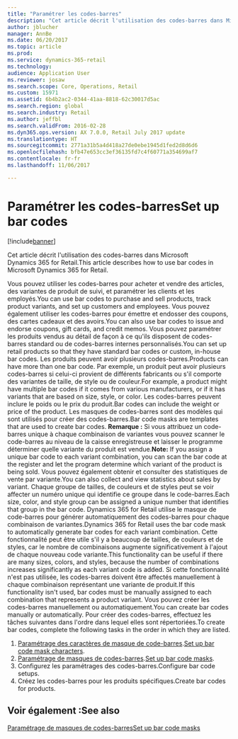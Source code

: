 ```yaml
---
title: "Paramétrer les codes-barres"
description: "Cet article décrit l'utilisation des codes-barres dans Microsoft Dynamics 365 for Retail."
author: jblucher
manager: AnnBe
ms.date: 06/20/2017
ms.topic: article
ms.prod: 
ms.service: dynamics-365-retail
ms.technology: 
audience: Application User
ms.reviewer: josaw
ms.search.scope: Core, Operations, Retail
ms.custom: 15971
ms.assetid: 6b4b2ac2-0344-41aa-8818-62c30017d5ac
ms.search.region: global
ms.search.industry: Retail
ms.author: jeffbl
ms.search.validFrom: 2016-02-28
ms.dyn365.ops.version: AX 7.0.0, Retail July 2017 update
ms.translationtype: HT
ms.sourcegitcommit: 2771a31b5a4d418a27de0ebe1945d1fed2d8d6d6
ms.openlocfilehash: bfb47e653cc3ef36135fd7c4f60771a354699af7
ms.contentlocale: fr-fr
ms.lasthandoff: 11/06/2017

---
```


# <a name="set-up-bar-codes"></a><span data-ttu-id="6c5a1-103">Paramétrer les codes-barres</span><span class="sxs-lookup"><span data-stu-id="6c5a1-103">Set up bar codes</span></span>

[!include[banner](includes/banner.md)]


<span data-ttu-id="6c5a1-104">Cet article décrit l'utilisation des codes-barres dans Microsoft Dynamics 365 for Retail.</span><span class="sxs-lookup"><span data-stu-id="6c5a1-104">This article describes how to use bar codes in Microsoft Dynamics 365 for Retail.</span></span>

<span data-ttu-id="6c5a1-105">Vous pouvez utiliser les codes-barres pour acheter et vendre des articles, des variantes de produit de suivi, et paramétrer les clients et les employés.</span><span class="sxs-lookup"><span data-stu-id="6c5a1-105">You can use bar codes to purchase and sell products, track product variants, and set up customers and employees.</span></span> <span data-ttu-id="6c5a1-106">Vous pouvez également utiliser les codes-barres pour émettre et endosser des coupons, des cartes cadeaux et des avoirs.</span><span class="sxs-lookup"><span data-stu-id="6c5a1-106">You can also use bar codes to issue and endorse coupons, gift cards, and credit memos.</span></span> <span data-ttu-id="6c5a1-107">Vous pouvez paramétrer les produits vendus au détail de façon à ce qu'ils disposent de codes-barres standard ou de codes-barres internes personnalisés.</span><span class="sxs-lookup"><span data-stu-id="6c5a1-107">You can set up retail products so that they have standard bar codes or custom, in-house bar codes.</span></span> <span data-ttu-id="6c5a1-108">Les produits peuvent avoir plusieurs codes-barres.</span><span class="sxs-lookup"><span data-stu-id="6c5a1-108">Products can have more than one bar code.</span></span> <span data-ttu-id="6c5a1-109">Par exemple, un produit peut avoir plusieurs codes-barres si celui-ci provient de différents fabricants ou s'il comporte des variantes de taille, de style ou de couleur.</span><span class="sxs-lookup"><span data-stu-id="6c5a1-109">For example, a product might have multiple bar codes if it comes from various manufacturers, or if it has variants that are based on size, style, or color.</span></span> <span data-ttu-id="6c5a1-110">Les codes-barres peuvent inclure le poids ou le prix du produit.</span><span class="sxs-lookup"><span data-stu-id="6c5a1-110">Bar codes can include the weight or price of the product.</span></span> <span data-ttu-id="6c5a1-111">Les masques de codes-barres sont des modèles qui sont utilisés pour créer des codes-barres.</span><span class="sxs-lookup"><span data-stu-id="6c5a1-111">Bar code masks are templates that are used to create bar codes.</span></span> <span data-ttu-id="6c5a1-112">**Remarque :** Si vous attribuez un code-barres unique à chaque combinaison de variantes vous pouvez scanner le code-barres au niveau de la caisse enregistreuse et laisser le programme déterminer quelle variante du produit est vendue.</span><span class="sxs-lookup"><span data-stu-id="6c5a1-112">**Note:** If you assign a unique bar code to each variant combination, you can scan the bar code at the register and let the program determine which variant of the product is being sold.</span></span> <span data-ttu-id="6c5a1-113">Vous pouvez également obtenir et consulter des statistiques de vente par variante.</span><span class="sxs-lookup"><span data-stu-id="6c5a1-113">You can also collect and view statistics about sales by variant.</span></span> <span data-ttu-id="6c5a1-114">Chaque groupe de tailles, de couleurs et de styles peut se voir affecter un numéro unique qui identifie ce groupe dans le code-barres.</span><span class="sxs-lookup"><span data-stu-id="6c5a1-114">Each size, color, and style group can be assigned a unique number that identifies that group in the bar code.</span></span> <span data-ttu-id="6c5a1-115">Dynamics 365 for Retail utilise le masque de code-barres pour générer automatiquement des codes-barres pour chaque combinaison de variantes.</span><span class="sxs-lookup"><span data-stu-id="6c5a1-115">Dynamics 365 for Retail uses the bar code mask to automatically generate bar codes for each variant combination.</span></span> <span data-ttu-id="6c5a1-116">Cette fonctionnalité peut être utile s'il y a beaucoup de tailles, de couleurs et de styles, car le nombre de combinaisons augmente significativement à l'ajout de chaque nouveau code variante.</span><span class="sxs-lookup"><span data-stu-id="6c5a1-116">This functionality can be useful if there are many sizes, colors, and styles, because the number of combinations increases significantly as each variant code is added.</span></span> <span data-ttu-id="6c5a1-117">Si cette fonctionnalité n'est pas utilisée, les codes-barres doivent être affectés manuellement à chaque combinaison représentant une variante de produit.</span><span class="sxs-lookup"><span data-stu-id="6c5a1-117">If this functionality isn't used, bar codes must be manually assigned to each combination that represents a product variant.</span></span> <span data-ttu-id="6c5a1-118">Vous pouvez créer les codes-barres manuellement ou automatiquement.</span><span class="sxs-lookup"><span data-stu-id="6c5a1-118">You can create bar codes manually or automatically.</span></span> <span data-ttu-id="6c5a1-119">Pour créer des codes-barres, effectuez les tâches suivantes dans l'ordre dans lequel elles sont répertoriées.</span><span class="sxs-lookup"><span data-stu-id="6c5a1-119">To create bar codes, complete the following tasks in the order in which they are listed.</span></span>

1.  <span data-ttu-id="6c5a1-120">[Paramétrage des caractères de masque de code-barres](set-up-bar-code-masks.md).</span><span class="sxs-lookup"><span data-stu-id="6c5a1-120">[Set up bar code mask characters](set-up-bar-code-masks.md).</span></span>
2.  <span data-ttu-id="6c5a1-121">[Paramétrage de masques de codes-barres](set-up-bar-code-masks.md).</span><span class="sxs-lookup"><span data-stu-id="6c5a1-121">[Set up bar code masks](set-up-bar-code-masks.md).</span></span>
3.  <span data-ttu-id="6c5a1-122">Configurez les paramétrages des codes-barres.</span><span class="sxs-lookup"><span data-stu-id="6c5a1-122">Configure bar code setups.</span></span>
4.  <span data-ttu-id="6c5a1-123">Créez les codes-barres pour les produits spécifiques.</span><span class="sxs-lookup"><span data-stu-id="6c5a1-123">Create bar codes for products.</span></span>


<a name="see-also"></a><span data-ttu-id="6c5a1-124">Voir également :</span><span class="sxs-lookup"><span data-stu-id="6c5a1-124">See also</span></span>
--------

[<span data-ttu-id="6c5a1-125">Paramétrage de masques de codes-barres</span><span class="sxs-lookup"><span data-stu-id="6c5a1-125">Set up bar code masks</span></span>](set-up-bar-code-masks.md)




